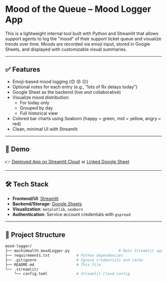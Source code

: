 # Mood of the Queue – Mood Logger App

This is a lightweight internal tool built with Python and Streamlit that allows support agents to log the "mood" of their support ticket queue and visualize trends over time. Moods are recorded via emoji input, stored in Google Sheets, and displayed with customizable visual summaries.

---

## ✅ Features

- Emoji-based mood logging (😊 😠 😕)
- Optional notes for each entry (e.g., “lots of Rx delays today”)
- Google Sheet as the backend (live and collaborative)
- Visualize mood distribution:
  - For today only
  - Grouped by day
  - Full historical view
- Colored bar charts using Seaborn (happy = green, mid = yellow, angry = red)
- Clean, minimal UI with Streamlit

---

## 🚀 Demo

👉 [Deployed App on Streamlit Cloud](https://jasonnan2-moodlogger-mochihealth-moodlogger-jt2nm3.streamlit.app/)
📊 [Linked Google Sheet](https://docs.google.com/spreadsheets/d/1eKCxOPorMe_b8YhgplvpVgEYLUyMt7B9uYsQPPbhTNw/edit?usp=sharing)

---

## 🛠 Tech Stack

- **Frontend/UI**: [Streamlit](https://streamlit.io)
- **Backend/Storage**: [Google Sheets](https://developers.google.com/sheets/api)
- **Visualization**: `matplotlib`, `seaborn`
- **Authentication**: Service account credentials with `gspread`

---

## 📂 Project Structure

```bash
mood-logger/
├── mochiHealth_moodLogger.py                      # Main Streamlit app
├── requirements.txt            # Python dependencies
├── .gitignore                  # Ignore credentials and cache
├── README.md                   # This file
└── .streamlit/
    └── config.toml             # Streamlit Cloud config
